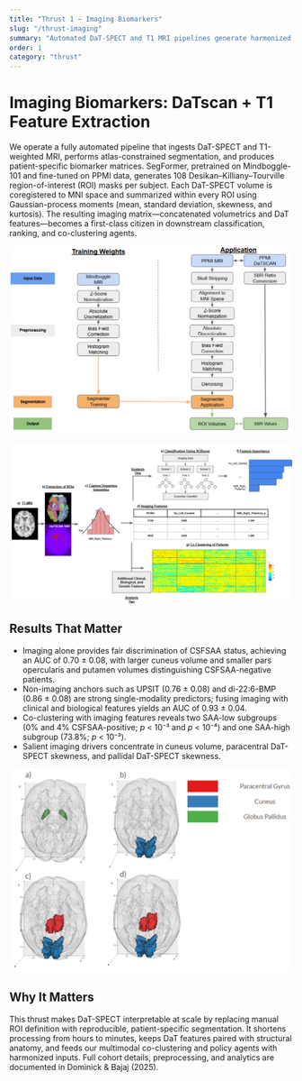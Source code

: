 ```yaml
---
title: "Thrust 1 — Imaging Biomarkers"
slug: "/thrust-imaging"
summary: "Automated DaT-SPECT and T1 MRI pipelines generate harmonized biomarker matrices that sharpen CSFSAA stratification and feed downstream agents."
order: 1
category: "thrust"
---
```


# Imaging Biomarkers: DaTscan + T1 Feature Extraction

We operate a fully automated pipeline that ingests DaT-SPECT and T1-weighted MRI, performs atlas-constrained segmentation, and produces patient-specific biomarker matrices. SegFormer, pretrained on Mindboggle-101 and fine-tuned on PPMI data, generates 108 Desikan–Killiany–Tourville region-of-interest (ROI) masks per subject. Each DaT-SPECT volume is coregistered to MNI space and summarized within every ROI using Gaussian-process moments (mean, standard deviation, skewness, and kurtosis). The resulting imaging matrix—concatenated volumetrics and DaT features—becomes a first-class citizen in downstream classification, ranking, and co-clustering agents.

![Imaging feature extraction pipeline](../images/SegmentationPreprocessing.png)

![Analysis workflow for DaT and MRI features](../images/NewProcess.png)

## Results That Matter

- Imaging alone provides fair discrimination of CSFSAA status, achieving an AUC of 0.70 ± 0.08, with larger cuneus volume and smaller pars opercularis and putamen volumes distinguishing CSFSAA-negative patients.
- Non-imaging anchors such as UPSIT (0.76 ± 0.08) and di-22:6-BMP (0.86 ± 0.08) are strong single-modality predictors; fusing imaging with clinical and biological features yields an AUC of 0.93 ± 0.04.
- Co-clustering with imaging features reveals two SAA-low subgroups (0% and 4% CSFSAA-positive; _p_ < 10⁻³ and _p_ < 10⁻⁴) and one SAA-high subgroup (73.8%; _p_ < 10⁻³).
- Salient imaging drivers concentrate in cuneus volume, paracentral DaT-SPECT skewness, and pallidal DaT-SPECT skewness.

![Representative subgroup-specific imaging markers](../images/CoclusterImages.png)

## Why It Matters

This thrust makes DaT-SPECT interpretable at scale by replacing manual ROI definition with reproducible, patient-specific segmentation. It shortens processing from hours to minutes, keeps DaT features paired with structural anatomy, and feeds our multimodal co-clustering and policy agents with harmonized inputs. Full cohort details, preprocessing, and analytics are documented in Dominick & Bajaj (2025).
